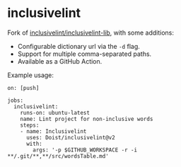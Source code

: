 # inclusivelint

Fork of [inclusivelint/inclusivelint-lib](https://github.com/inclusivelint/inclusivelint-lib), with some additions:
- Configurable dictionary url via the `-d` flag.
- Support for multiple comma-separated paths.
- Available as a GitHub Action.

Example usage:

```
on: [push]

jobs:
  inclusivelint:
    runs-on: ubuntu-latest
    name: Lint project for non-inclusive words
    steps:
    - name: Inclusivelint
      uses: Doist/inclusivelint@v2
      with:
        args: '-p $GITHUB_WORKSPACE -r -i **/.git/**,**/src/wordsTable.md'
```
